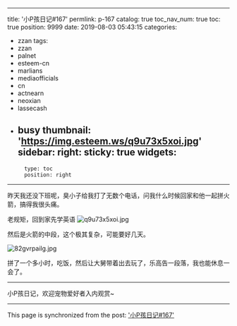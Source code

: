 
---
title: '小P孩日记#167'
permlink: p-167
catalog: true
toc_nav_num: true
toc: true
position: 9999
date: 2019-08-03 05:43:15
categories:
- zzan
tags:
- zzan
- palnet
- esteem-cn
- marlians
- mediaofficials
- cn
- actnearn
- neoxian
- lassecash
- busy
thumbnail: 'https://img.esteem.ws/q9u73x5xoi.jpg'
sidebar:
    right:
        sticky: true
widgets:
    -
        type: toc
        position: right
---


昨天我还没下班呢，臭小子给我打了无数个电话，问我什么时候回家和他一起拼火箭，搞得我很头痛。

老规矩，回到家先学英语
![q9u73x5xoi.jpg](https://img.esteem.ws/q9u73x5xoi.jpg)

然后是火箭的中段，这个极其复杂，可能要好几天。

![82gvrpailg.jpg](https://img.esteem.ws/82gvrpailg.jpg)


拼了一个多小时，吃饭，然后让大舅带着出去玩了，乐高告一段落，我也能休息一会了。

***

小P孩日记，欢迎宠物爱好者入内观赏~

- - -

This page is synchronized from the post: ['小P孩日记#167'](https://steemit.com/@julian2013/p-167)
